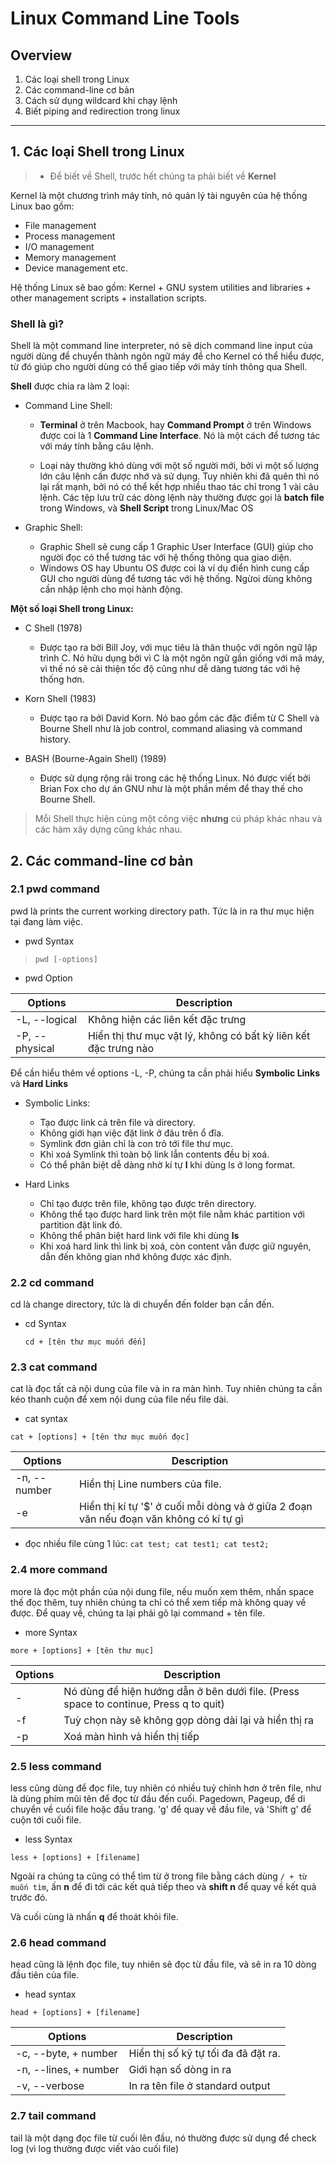 # Linux Command Line Tools

## Overview

1. Các loại shell trong Linux
2. Các command-line cơ bản
3. Cách sử dụng wildcard khi chạy lệnh
4. Biết piping and redirection trong linux

---

## 1. Các loại Shell trong Linux

> - Để biết về Shell, trước hết chúng ta phải biết về **Kernel**

Kernel là một chương trình máy tính, nó quản lý tài nguyên của hệ thống Linux bao gồm:

- File management
- Process management
- I/O management
- Memory management
- Device management etc.

Hệ thống Linux sẽ bao gồm: Kernel + GNU system utilities and libraries + other management scripts + installation scripts.

### Shell là gì?

Shell là một command line interpreter, nó sẽ dịch command line input của người dùng để chuyển thành ngôn ngữ máy để cho Kernel có thể hiểu được, từ đó giúp cho người dùng có thể giao tiếp với máy tính thông qua Shell.

**Shell** được chia ra làm 2 loại:

- Command Line Shell:

  - **Terminal** ở trên Macbook, hay **Command Prompt** ở trên Windows được coi là 1 **Command Line Interface**. Nó là một cách để tương tác với máy tính bằng câu lệnh.

  - Loại này thường khó dùng với một số người mới, bởi vì một số lượng lớn câu lệnh cần được nhớ và sử dụng. Tuy nhiên khi đã quên thì nó lại rất mạnh, bởi nó có thể kết hợp nhiều thao tác chỉ trong 1 vài câu lệnh. Các tệp lưu trữ các dòng lệnh này thường được gọi là **batch file** trong Windows, và **Shell Script** trong Linux/Mac OS

- Graphic Shell:

  - Graphic Shell sẽ cung cấp 1 Graphic User Interface (GUI) giúp cho người đọc có thể tương tác với hệ thống thông qua giao diện.
  - Windows OS hay Ubuntu OS được coi là ví dụ điển hình cung cấp GUI cho người dùng để tương tác với hệ thống. Ngừoi dùng không cần nhập lệnh cho mọi hành động.

**Một số loại Shell trong Linux:**

- C Shell (1978)

  - Được tạo ra bởi Bill Joy, với mục tiêu là thân thuộc với ngôn ngữ lập trình C. Nó hữu dụng bởi vì C là một ngôn ngữ gần giống với mã máy, vì thế nó sẽ cải thiện tốc độ cũng như dễ dàng tương tác với hệ thống hơn.

- Korn Shell (1983)

  - Được tạo ra bởi David Korn. Nó bao gồm các đặc điểm từ C Shell và Bourne Shell như là job control, command aliasing và command history.

- BASH (Bourne-Again Shell) (1989)

  - Được sử dụng rộng rãi trong các hệ thống Linux. Nó được viết bởi Brian Fox cho dự án GNU như là một phần mềm để thay thế cho Bourne Shell.

> Mỗi Shell thực hiện cùng một công việc **nhưng** cú pháp khác nhau và các hàm xây dựng cũng khác nhau.

## 2. Các command-line cơ bản

### 2.1 pwd command

pwd là prints the current working directory path. Tức là in ra thư mục hiện tại đang làm việc.

- pwd Syntax

> `pwd [-options]`

- pwd Option

| Options        | Description                                                     |
| -------------- | --------------------------------------------------------------- |
| -L, --logical  | Không hiện các liên kết đặc trưng                               |
| -P, --physical | Hiển thị thư mục vật lý, không có bất kỳ liên kết đặc trưng nào |

Để cần hiểu thêm về options -L, -P, chúng ta cần phải hiểu **Symbolic Links** và **Hard Links**

- Symbolic Links:

  - Tạo được link cả trên file và directory.
  - Không giới hạn việc đặt link ở đâu trên ổ đĩa.
  - Symlink đơn giản chỉ là con trỏ tới file thư mục.
  - Khi xoá Symlink thì toàn bộ link lẫn contents đều bị xoá.
  - Có thể phân biệt dễ dàng nhờ kí tự **l** khi dùng ls ở long format.

- Hard Links

  - Chỉ tạo được trên file, không tạo được trên directory.
  - Không thể tạo được hard link trên một file nằm khác partition với partition đặt link đó.
  - Không thể phân biệt hard link với file khi dùng **ls**
  - Khi xoá hard link thì link bị xoá, còn content vẫn được giữ nguyên, dẫn đến không gian nhớ không được xác định.

### 2.2 cd command

cd là change directory, tức là di chuyển đến folder bạn cần đến.

- cd Syntax

  `cd + [tên thư mục muốn đến]`

### 2.3 cat command

cat là đọc tất cả nội dung của file và in ra màn hình. Tuy nhiên chúng ta cần kéo thanh cuộn để xem nội dung của file nếu file dài.

- cat syntax

`cat + [options] + [tên thư mục muốn đọc]`

| Options      | Description                                                                            |
| ------------ | -------------------------------------------------------------------------------------- |
| -n, --number | Hiển thị Line numbers của file.                                                        |
| -e           | Hiển thị kí tự '$' ở cuối mỗi dòng và ở giữa 2 đoạn văn nếu đoạn văn không có kí tự gì |

- đọc nhiều file cùng 1 lúc: `cat test; cat test1; cat test2;`

### 2.4 more command

more là đọc một phần của nội dung file, nếu muốn xem thêm, nhấn space thế đọc thêm, tuy nhiên chúng ta chỉ có thể xem tiếp mà không quay về được. Để quay về, chúng ta lại phải gõ lại command + tên file.

- more Syntax

`more + [options] + [tên thư mục]`

| Options | Description                                                                           |
| ------- | ------------------------------------------------------------------------------------- |
| -       | Nó dùng để hiện hướng dẫn ở bên dưới file. (Press space to continue, Press q to quit) |
| -f      | Tuỳ chọn này sẽ không gọp dòng dài lại và hiển thị ra                                 |
| -p      | Xoá màn hình và hiển thị tiếp                                                         |

### 2.5 less command

less cũng dùng để đọc file, tuy nhiên có nhiều tuỷ chỉnh hơn ở trên file, như là dùng phím mũi tên để đọc từ đầu đến cuối. Pagedown, Pageup, để di chuyển về cuối file hoặc đầu trang. 'g' để quay về đầu file, và 'Shift g' để cuộn tới cuối file.

- less Syntax

`less + [options] + [filename]`

Ngoài ra chúng ta cũng có thể tìm từ ở trong file bằng cách dùng `/ + từ muốn tìm`, ấn **n** để đi tới các kết quả tiếp theo và **shift n** để quay về kết quả trước đó.

Và cuối cùng là nhấn **q** để thoát khỏi file.

### 2.6 head command

head cũng là lệnh đọc file, tuy nhiên sẽ đọc từ đầu file, và sẽ in ra 10 dòng đầu tiên của file.

- head syntax

`head + [options] + [filename]`

| Options               | Description                         |
| --------------------- | ----------------------------------- |
| -c, --byte, + number  | Hiển thị số kỹ tự tối đa đã đặt ra. |
| -n, --lines, + number | Giới hạn số dòng in ra              |
| -v, --verbose         | In ra tên file ở standard output    |

### 2.7 tail command

tail là một dạng đọc file từ cuối lên đầu, nó thường được sử dụng để check log (vì log thường được viết vào cuối file)
